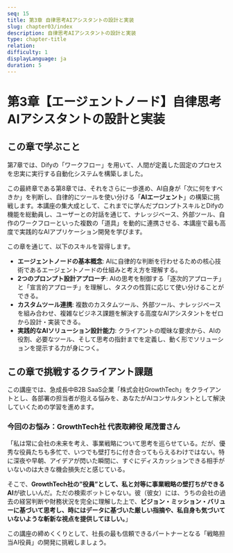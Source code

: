 ```yaml
---
seq: 15
title: 第3章 自律思考AIアシスタントの設計と実装
slug: chapter03/index
description: 自律思考AIアシスタントの設計と実装
type: chapter-title
relation: 
difficulty: 1
displayLanguage: ja
duration: 5
---
```



# 第3章【エージェントノード】自律思考AIアシスタントの設計と実装


## この章で学ぶこと
第7章では、Difyの「ワークフロー」を用いて、人間が定義した固定のプロセスを忠実に実行する自動化システムを構築しました。

この最終章である第8章では、それをさらに一歩進め、AI自身が「次に何をすべきか」を判断し、自律的にツールを使い分ける「**AIエージェント**」の構築に挑戦します。本講座の集大成として、これまでに学んだプロンプトスキルとDifyの機能を総動員し、ユーザーとの対話を通じて、ナレッジベース、外部ツール、自作のワークフローといった複数の「道具」を動的に連携させる、本講座で最も高度で実践的なAIアプリケーション開発を学びます。

この章を通じて、以下のスキルを習得します。
- **エージェントノードの基本概念**: AIに自律的な判断を行わせるための核心技術であるエージェントノードの仕組みと考え方を理解する。
- **2つのプロンプト設計アプローチ**: AIの思考を制御する「逐次的アプローチ」と「宣言的アプローチ」を理解し、タスクの性質に応じて使い分けることができる。
- **カスタムツール連携**: 複数のカスタムツール、外部ツール、ナレッジベースを組み合わせ、複雑なビジネス課題を解決する高度なAIアシスタントをゼロから設計・実装できる。
- **実践的なAIソリューション設計能力**: クライアントの曖昧な要求から、AIの役割、必要なツール、そして思考の指針までを定義し、動く形でソリューションを提示する力が身につく。

## この章で挑戦するクライアント課題
この講座では、急成長中B2B SaaS企業「株式会社GrowthTech」をクライアントとし、各部署の担当者が抱える悩みを、あなたがAIコンサルタントとして解決していくための学習を進めます。

### 今回のお悩み：GrowthTech社 代表取締役 尾茂雷さん
「私は常に会社の未来を考え、事業戦略について思考を巡らせている。だが、優秀な役員たちも多忙で、いつでも壁打ちに付き合ってもらえるわけではない。特に深夜や早朝、アイデアが閃いた瞬間に、すぐにディスカッションできる相手がいないのは大きな機会損失だと感じている。

そこで、**GrowthTech社の”役員”として、私と対等に事業戦略の壁打ちができるAI**が欲しいんだ。ただの検索ボットじゃない。彼（彼女）には、うちの会社の過去の経営判断や財務状況を完全に理解した上で、**ビジョン・ミッション・バリューに基づいて思考し、時にはデータに基づいた厳しい指摘や、私自身も気づいていないような斬新な視点を提供してほしい。**」

この講座の締めくくりとして、社長の最も信頼できるパートナーとなる「戦略担当AI役員」の開発に挑戦しましょう。


